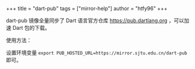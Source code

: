 +++
title = "dart-pub"
tags = ["mirror-help"]
author = "htfy96"
+++

dart-pub 镜像全量同步了 Dart 语言官方仓库 https://pub.dartlang.org ，可以加速 Dart 包的下载。

使用方法：

设置环境变量 `export PUB_HOSTED_URL=https://mirror.sjtu.edu.cn/dart-pub` 即可。
